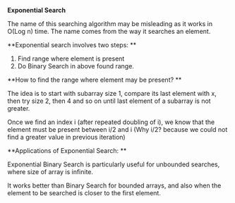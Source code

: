 **Exponential Search**

The name of this searching algorithm may be misleading as it works in O(Log n) time. The name comes from the way it searches an element.

**Exponential search involves two steps:  **

1. Find range where element is present
2. Do Binary Search in above found range.

**How to find the range where element may be present? **

The idea is to start with subarray size 1, compare its last element with x, then try size 2, then 4 and so on until last element of a subarray is not greater. 

Once we find an index i (after repeated doubling of i), we know that the element must be present between i/2 and i (Why i/2? because we could not find a greater value in previous iteration)

**Applications of Exponential Search: **

Exponential Binary Search is particularly useful for unbounded searches, where size of array is infinite.

It works better than Binary Search for bounded arrays, and also when the element to be searched is closer to the first element.
